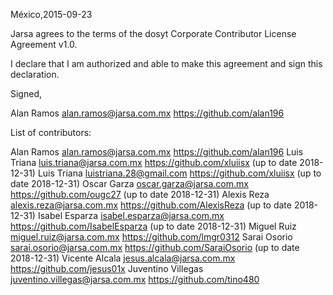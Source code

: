 México,2015-09-23

Jarsa agrees to the terms of the dosyt Corporate Contributor License Agreement v1.0.

I declare that I am authorized and able to make this agreement and sign this declaration.

Signed,

Alan Ramos  alan.ramos@jarsa.com.mx https://github.com/alan196

List of contributors:

Alan Ramos alan.ramos@jarsa.com.mx https://github.com/alan196
Luis Triana luis.triana@jarsa.com.mx https://github.com/xluiisx (up to date 2018-12-31)
Luis Triana luistriana.28@gmail.com https://github.com/xluiisx (up to date 2018-12-31)
Oscar Garza oscar.garza@jarsa.com.mx https://github.com/ougc27 (up to date 2018-12-31)
Alexis Reza alexis.reza@jarsa.com.mx https://github.com/AlexisReza (up to date 2018-12-31)
Isabel Esparza isabel.esparza@jarsa.com.mx https://github.com/IsabelEsparza (up to date 2018-12-31)
Miguel Ruiz miguel.ruiz@jarsa.com.mx https://github.com/lmgr0312
Sarai Osorio sarai.osorio@jarsa.com.mx https://github.com/SaraiOsorio (up to date 2018-12-31)
Vicente Alcala jesus.alcala@jarsa.com.mx https://github.com/jesus01x
Juventino Villegas juventino.villegas@jarsa.com.mx https://github.com/tino480
